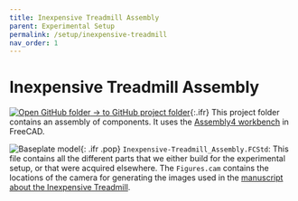 ```yaml
---
title: Inexpensive Treadmill Assembly
parent: Experimental Setup
permalink: /setup/inexpensive-treadmill
nav_order: 1
---
```


# Inexpensive Treadmill Assembly

[![Open GitHub folder]({{site.baseurl}}/assets/img/GitHub-Mark-32px.png) → to GitHub project folder](https://github.com/reiserlab/Component-Design/tree/main/Experimental-Setup/Inexpensive-Treadmill_Assembly){:.ifr}
This project folder contains an assembly of components. It uses the [Assembly4 workbench](https://wiki.freecadweb.org/Assembly4_Workbench) in FreeCAD.

![Baseplate model]({{site.baseurl}}/assets/img/Experimental-Setup/Inexpensive-Treadmill_Assembly/Inexpensive-Treadmill_Assembly.png){: .ifr .pop}
`Inexpensive-Treadmill_Assembly.FCStd`: This file contains all the different parts that we either build for the experimental setup, or that were acquired elsewhere. The `Figures.cam` contains the locations of the camera for generating the images used in the [manuscript about the Inexpensive Treadmill]({{site.baseurl}}/inexpensive-treadmill).